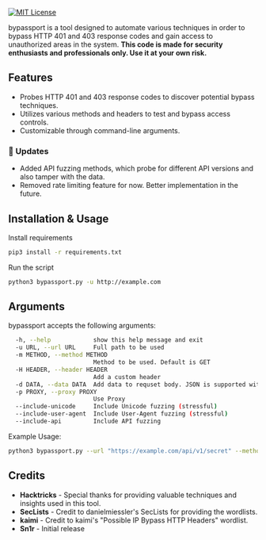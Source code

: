 
[![MIT License](https://img.shields.io/badge/License-MIT-green.svg)](https://choosealicense.com/licenses/mit/)


bypassport is a tool designed to automate various techniques in order to bypass HTTP 401 and 403 response codes and gain access to unauthorized areas in the system. **This code is made for security enthusiasts and professionals only. Use it at your own risk.**

## Features

- Probes HTTP 401 and 403 response codes to discover potential bypass techniques.
- Utilizes various methods and headers to test and bypass access controls.
- Customizable through command-line arguments.

### 🚀 Updates
- Added API fuzzing methods, which probe for different API versions and also tamper with the data.
- Removed rate limiting feature for now. Better implementation in the future.
  
## Installation & Usage
Install requirements

```bash
pip3 install -r requirements.txt
```

Run the script

```bash
python3 bypassport.py -u http://example.com
```

## Arguments
bypassport accepts the following arguments:

```bash
  -h, --help            show this help message and exit
  -u URL, --url URL     Full path to be used
  -m METHOD, --method METHOD
                        Method to be used. Default is GET
  -H HEADER, --header HEADER
                        Add a custom header
  -d DATA, --data DATA  Add data to requset body. JSON is supported with escaping
  -p PROXY, --proxy PROXY
                        Use Proxy
  --include-unicode     Include Unicode fuzzing (stressful)
  --include-user-agent  Include User-Agent fuzzing (stressful)
  --include-api         Include API fuzzing
```

Example Usage:
```bash
python3 bypassport.py --url "https://example.com/api/v1/secret" --method POST --header "Authorization: Bearer XXX" --data '{\"key\":\"value\"}' --proxy "http://proxy.example.com" --include-api --include-unicode
```

## Credits
- **Hacktricks** - Special thanks for providing valuable techniques and insights used in this tool.
- **SecLists** - Credit to danielmiessler's SecLists for providing the wordlists.
- **kaimi** - Credit to kaimi's "Possible IP Bypass HTTP Headers" wordlist.
- **Sn1r** - Initial release

